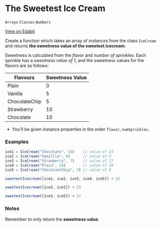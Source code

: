 # The Sweetest Ice Cream

`Arrays` `Classes` `Numbers`

[View on Edabit](https://edabit.com/challenge/HKmJFmZZCX53ff4ke)

Create a function which takes an array of _instances_ from the class `IceCream` and returns **the sweetness value of the sweetest icecream**.

Sweetness is calculated from the _flavor_ and _number of sprinkles_. Each sprinkle has a _sweetness value of 1_, and the sweetness values for the flavors are as follows:

| Flavours      | Sweetness Value |
| ------------- | --------------- |
| Plain         | 0               |
| Vanilla       | 5               |
| ChocolateChip | 5               |
| Strawberry    | 10              |
| Chocolate     | 10              |

- You'll be given instance properties in the order `flavor`, `numSprinkles`.

### Examples

```js
ice1 = IceCream("Chocolate", 13)    // value of 23
ice2 = IceCream("Vanillla", 0)      // value of 5
ice3 = IceCream("Strawberry", 7)    // value of 17
ice4 = IceCream("Plain", 18)        // value of 18
ice5 = IceCream("ChocolateChip", 3) // value of 8

sweetestIcecream([ice1, ice2, ice3, ice4, ice5]) ➞ 23

sweetestIcecream([ice3, ice1]) ➞ 23

sweetestIcecream([ice3, ice5]) ➞ 17
```

### Notes

Remember to only return the **sweetness value**.

